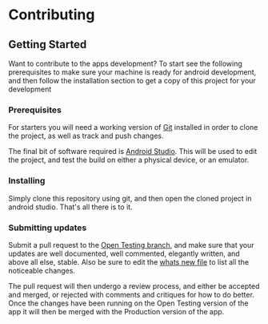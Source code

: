 # Contributing

## Getting Started

Want to contribute to the apps development? 
To start see the following prerequisites to make sure your machine is ready for android development, and then follow the installation section to get a copy of this project for your development

### Prerequisites

For starters you will need a working version of [Git](https://git-scm.com) installed in order to clone the project, as well as track and push changes. 

The final bit of software required is [Android Studio](https://developer.android.com/studio). This will be used to edit the project, and test the build on either a physical device, or an emulator.

### Installing

Simply clone this repository using git, and then open the cloned project in android studio. That's all there is to it.

### Submitting updates
Submit a pull request to the [Open Testing branch](https://github.com/yeSpud/MACSTransitApp/tree/Open-Testing), and make sure that your updates are well documented, well commented, elegantly written, and above all else, stable.
Also be sure to edit the [whats new file](whatsnew/) to list all the noticeable changes.

The pull request will then undergo a review process, and either be accepted and merged, or rejected with comments and critiques for how to do better.
Once the changes have been running on the Open Testing version of the app it will then be merged with the Production version of the app.